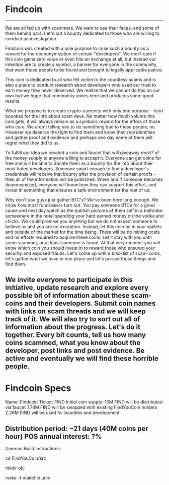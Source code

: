 Findcoin
========
------------------------------------------------------------------------------------------------------------------------------------------------
We are all fed up with scammers. We want to see their faces, and some of them behind bars. Let's put a bounty dedicated to those who are willing to conduct an investigation.

Findcoin was created with a sole purpose to raise such a bounty as a reward for the deanonymization of certain "developers". We don't care if this coin gains zero value or even hits an exchange at all, but instead our intention are to create a symbol, a banner for everyone in the community that want those people to be found and brought to legally applicable justice.

This coin is dedicated to all who fell victim to the countless scams and is also a place to conduct research about developers who used our trust to earn money they never deserved. We realize that we cannot do this on our own but we hope that community unites here and produces some good results.

What we propose is to create crypto-currency with only one purpose - fund bounties for the info about scam devs. No matter how much volume this coin gets, it will always remain as a symbolic reward for the effors of those who care. We aren't telling you to do something bad to these people, no. However we deserve the right to find them and know their real identities and gather proof and evidence and perhaps one day some of them will regret what they did to us.

To fulfill our idea we created a coin and faucet that will giveaway *most?* of the money supply to anyone willing to accept it. Everyone can get coins for free and will be able to donate them as a bounty for the info about their most hated developers. Someone smart enough to find a developer's credentials will receive that bounty after the provision of certain proofs - then all of the information will be published. When and if someone becomes deanonymized, everyone will know how they can support this effort, and invest in something that ensures a safe environment for the rest of us.

Why don't you guys just gather BTC's?
We've been here long enough. We know how most fundraisers turn out. You pay someone BTCs for a good cause and next day watch as the publish pictures of them self in a bathrobe somewhere in the hotel spending your hard earned money on the vodka and chicks. We could promise you anything but we do not expect someone to believe us and you are no exception. Instead, let this coin be in your wallets and outside of the market for the time being. There will be no mining costs and no efforts required to acquire these coins. Let it stay with you until some scammer, or at least someone is found. At that very moment you will know which coin you should invest in to reward those who ensured your security and exposed frauds. Let's come up with a blacklist of scam-coins, let's gather what we have in one place and let's pursue those things and find them.

We invite everyone to participate in this initiative, update research and explore every possible bit of information about these scam-coins and their developers.
Submit coin names with links on scam threads and we will keep track of it. We will also try to sort out all of information about the progress. Let's do it together. Every bit counts, tell us how many coins scammed, what you know about the developer, post links and post evidence. Be active and eventually we will find these horrible people.
------------------------------------------------------------------------------------------------------------------------------------------------



Findcoin Specs
=============

Name: Findcoin
Ticker: FIND
Initial coin supply:
    10M FIND will be distributed via faucet
    7.74M FIND will be swapped with existing FindYouCoin holders
    2.26M FIND will be used for bounties and development

Distribution period: ~21 days (40M coins per hour)
POS annual interest: ?%
------------------------------------------------------------------------------------------------------------------------------------------------


Daemon Build Instructions:

cd FindYouCoin/src

mkdir obj

make -f makefile.unix

